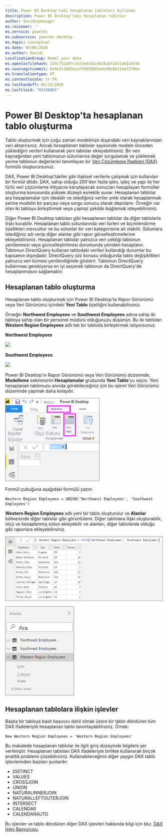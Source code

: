 ```yaml
---
title: Power BI Desktop'taki hesaplanan tabloları kullanma
description: Power BI Desktop'taki hesaplanan tablolar
author: davidiseminger
ms.reviewer: ''
ms.service: powerbi
ms.subservice: powerbi-desktop
ms.topic: conceptual
ms.date: 05/06/2020
ms.author: davidi
LocalizationGroup: Model your data
ms.openlocfilehash: 22dc752a07c1633e0c42ceb25a8fcbf2a6314f4d
ms.sourcegitcommit: 0e9e211082eca7fd939803e0cd9c6b114af2f90a
ms.translationtype: HT
ms.contentlocale: tr-TR
ms.lasthandoff: 05/13/2020
ms.locfileid: "83338881"
---
```

# <a name="create-calculated-tables-in-power-bi-desktop"></a>Power BI Desktop'ta hesaplanan tablo oluşturma
Tablo oluşturmak için çoğu zaman modelinize dışarıdaki veri kaynaklarından veri aktarırsınız. Ancak *hesaplanan tablolar* sayesinde modele önceden yüklediğini verileri kullanarak yeni tablolar ekleyebilirsiniz. Bir veri kaynağından yeni tablonuzun sütunlarına değer sorgulamak ve yüklemek yerine tablonun değerlerini tanımlayan bir [Veri Çözümleme İfadeleri (DAX)](/dax/index) formülü oluşturursunuz.

DAX, Power BI Desktop'takiler gibi ilişkisel verilerle çalışmak için kullanılan bir formül dilidir. DAX, sahip olduğu 200'den fazla işlev, işleç ve yapı ile her türlü veri çözümleme ihtiyacını karşılayacak sonuçları hesaplayan formüller oluşturma konusunda yüksek düzeyli esneklik sunar. Hesaplanan tablolar ara hesaplamalar için idealdir ve istediğiniz veriler anlık olarak hesaplanmak yerine modelin bir parçası veya sorgu sonucu olarak depolanır. Örneğin var olan iki tabloyu *birleştirmek* veya *çapraz şekilde bağlamak* isteyebilirsiniz.

Diğer Power BI Desktop tabloları gibi hesaplanan tablolar da diğer tablolarla ilişki kurabilir. Hesaplanan tablo sütunlarında veri türleri ve biçimlendirme özellikleri mevcuttur ve bu sütunlar bir veri kategorisine ait olabilir. Sütunlara istediğiniz adı verip diğer alanlar gibi rapor görselleştirmelerine ekleyebilirsiniz. Hesaplanan tablolar yalnızca veri çektiği tablonun yenilenmesi veya güncelleştirilmesi durumunda yeniden hesaplanır. Tablonun DirectQuery kullanan tablodaki verileri kullandığı durumlar bu kapsamın dışındadır. DirectQuery söz konusu olduğunda tablo değişiklikleri yalnızca veri kümesi yenilendiğinde gösterir. Tablonun DirectQuery kullanması gerekiyorsa en iyi seçenek tablonun da DirectQuery'de hesaplanmasını sağlamaktır.

## <a name="create-a-calculated-table"></a>Hesaplanan tablo oluşturma

Hesaplanan tablo oluşturmak için Power BI Desktop'ta Rapor Görünümü veya Veri Görünümü içindeki **Yeni Tablo** özelliğini kullanabilirsiniz.

Örneğin **Northwest Employees** ve **Southwest Employees** adına sahip iki tabloya sahip olan bir personel müdürü olduğunuzu düşünün. Bu iki tabloları **Western Region Employees** adlı tek bir tabloda birleştirmek istiyorsunuz.

**Northwest Employees**

 ![](media/desktop-calculated-tables/calctables_nwempl.png)

**Southwest Employees**

 ![](media/desktop-calculated-tables/calctables_swempl.png)

Power BI Desktop'ın Rapor Görünümü veya Veri Görünümü düzeninde, **Modelleme** sekmesinin **Hesaplamalar** grubunda **Yeni Tablo**'yu seçin. Yeni hesaplanan tablonuzu anında görebileceğiniz için bu işlemi Veri Görünümü düzeninde yapmak daha kolaydır.

 ![Veri Görünümü düzeninde yeni tablo](media/desktop-calculated-tables/calctables_formulabarempty.png)

Formül çubuğuna aşağıdaki formülü yazın:

```dax
Western Region Employees = UNION('Northwest Employees', 'Southwest Employees')
```

**Western Region Employees** adlı yeni bir tablo oluşturulur ve **Alanlar** bölmesinde diğer tablolar gibi görüntülenir. Diğer tablolara ilişki oluşturabilir, ölçü ve hesaplanmış sütun ekleyebilir ve alanları, diğer tablolarda olduğu gibi raporlara ekleyebilirsiniz.

 ![Yeni hesaplanan tablo](media/desktop-calculated-tables/calctables_westregionempl.png)

 ![Alanlar bölümünde yeni tablo](media/desktop-calculated-tables/calctables_fieldlist.png)

## <a name="functions-for-calculated-tables"></a>Hesaplanan tablolara ilişkin işlevler

Başka bir tabloya basit başvuru dahil olmak üzere bir tablo döndüren tüm DAX ifadeleriyle hesaplanan tablo tanımlayabilirsiniz. Örnek:

```dax
New Western Region Employees = 'Western Region Employees'
```

Bu makalede hesaplanan tablolar ile ilgili giriş düzeyinde bilgilere yer verilmiştir. Hesaplanan tabloları DAX ifadeleriyle birlikte kullanarak birçok analitik problemi çözebilirsiniz. Kullanabileceğiniz diğer yaygın DAX tablo işlevlerinden bazıları şunlardır:

* DISTINCT
* VALUES
* CROSSJOIN
* UNION
* NATURALINNERJOIN
* NATURALLEFTOUTERJOIN
* INTERSECT
* CALENDAR
* CALENDARAUTO

Bu işlevler ve tablo döndüren diğer DAX işlevleri hakkında bilgi için bkz. [DAX İşlev Başvurusu](/dax/dax-function-reference).

